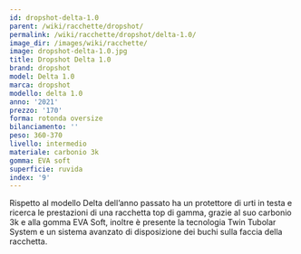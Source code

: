 ```yaml
---
id: dropshot-delta-1.0
parent: /wiki/racchette/dropshot/
permalink: /wiki/racchette/dropshot/delta-1.0/
image_dir: /images/wiki/racchette/
image: dropshot-delta-1.0.jpg
title: Dropshot Delta 1.0
brand: dropshot
model: Delta 1.0
marca: dropshot
modello: delta 1.0
anno: '2021'
prezzo: '170'
forma: rotonda oversize
bilanciamento: ''
peso: 360-370
livello: intermedio
materiale: carbonio 3k
gomma: EVA soft
superficie: ruvida
index: '9'
---
```

Rispetto al modello Delta dell’anno passato ha un protettore di urti in testa e ricerca le prestazioni di una racchetta top di gamma, grazie al suo carbonio 3k e alla gomma EVA Soft, inoltre è presente la tecnologia Twin Tubolar System e un sistema avanzato di disposizione dei buchi sulla faccia della racchetta.